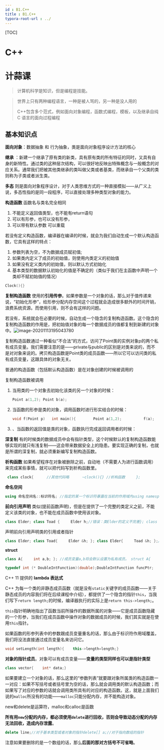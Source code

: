 ```yaml
---
id : B1.C++
title : B1.C++
typora-root-url : ../
---
```


[TOC]

# C++

# 计蒜课

> 计算机科学是知识，但是编程是技能。

>  世界上只有两种编程语言，一种是被人骂的，另一种是没人用的
>
>  C++包含多个范式，例如面向对象编程，函数式编程，模板，以及继承自纯 C 语言的面向过程编程

## 基本知识点

**面向对象**：数据抽象 和 行为抽象，类是面向对象程序设计方法的核心

**继承** ：新建一个继承了原有类的新类，具有原有类的所有特征的同时，又具有自身的新特性。通过类的这种层次结构，可以很好地反映出特殊概念与一般概念的对应关系。通常我们把被其他类继承的类叫做父类或者基类，而继承自一个父类的类则称为子类或者派生类。 

**多态** 则是面向对象程序设计，对于人类思维方式的一种直接模拟——从广义上说，多态性指的是同一段程序，可以直接处理多种类型对象的能力。

**构造函数** 函数名与类名完全相同 

1. 不能定义返回值类型，也不能有return语句 
2. 可以有形参，也可以没有形参，
3. 可以带有默认参数 可以重载

若没有定义构造函数，编译器在编译的时候，就会为我们自动生成一个默认构造函数，它具有这样的特点： 

1. 参数列表为空，不为数据成员赋初值;
2. 如果类内定义了成员的初始值，则使用内类定义的初始值 
3. 如果没有定义类内的初始值，则以默认方式初始化 
4. 基本类型的数据默认初始化的值是不确定的（类似于我们在主函数中声明一个类却不赋初始值的情况）

```cpp
Clock(){}
```

**复制构造函数** 使用的**引用传参**。如果参数是一个对象的话，那么对于值传递来说，“初始化形参”，给形参分配内存空间这个过程就会造成很多额外的时间开销，浪费系统资源。而使用引用，则不会有这样的问题。

若没有，系统就会在必要的时候，自动生成一个隐含的复制构造函数。这个隐含的复制构造函数的作用是，把初始值对象的每一个数据成员的值都复制到新建的对象中。![image-20201113195043780](/Image/B1.C++-photo/image-20201113195043780.png)

复制构造函数通过一种看似“不合法”的方式，访问了Point类的实例对象p的两个私有成员变量。我们需要注意的是——private与public的区别是对类来说的，而不是对对象来说的。拷贝构造函数是Point类的成员函数——所以它可以访问类的私有成员变量，这跟具体的对象无关。

普通的构造函数（包括默认构造函数）是在对象创建的时候被调用的

复制构造函数被调用

1. 当用类的一个对象去初始化该类的另一个对象的时候： 

   ```cpp
   Point a(1,2); Point b(a);
   ```

2. 当函数的形参是类的对象，调用函数时进行形实结合的时候：

   ```cpp
   void f(Point p)   int main(){     	Point a(1,2);          f(a);    return 0;}  
   ```

3. 、当函数的返回值是类的对象，函数执行完成返回调用者的时候：

**深复制** 有的时候类的数据成员中会有指针类型，这个时候默认的复制构造函数能够实现的就只有浅复制——这会带来数据安全上的隐患。要实现正确的复制，也就是所谓的深复制，就必须重新编写复制构造函数。

**析构函数**   如果希望程序在对象被删除之前，自动地（不需要人为进行函数调用）来完成某些事情，就可以把代码写到析构函数里。

```cpp
 class clock{      //其他代码略  	~clock(){} //析构函数     }; 
```

**命名空间**

```cpp
using 命名空间名::标识符名; //指定的某一个标识符暴露在当前的作用域内using namespace 命名空间; //直接引用整个命名空间//命名空间也是允许嵌套的，namespace Outer{     namespace Inner{          	class Class{ };     }} using Outer::Inner::Class;
```

**前向引用声明** 类似(提前函数声明)，但是在提供了一个完整的类定义之前，不能定义该类的对象，也不能在成员函数中使用该对象。

```cpp
class Elder; class Toad {     Elder h;//错误：类Elder的定义不完善}; class Elder{     Toad h;  }; 
```



声明前向引用声明类的引用或者指针

```cpp
class Elder; class Toad{     Elder &h; }; class Elder{     Toad &h; };//注意，即使是你声明了引用，你仍然不能在类内的方法定义中直接调用定义不完善的类的方法： class Elder; class Toad{     private:     	Elder &h;     public:     void setWeather(){ h.sunny();}//不合法，因为此时h尚未定义完善  }; 为此，你可以等到要调用的方法所在类定义完善之后，再在类外定义类的方法。
```

**struct**

```cpp
class A{     int a,b; }; //成员变量a,b将会默认设置为私有成员。 struct A{      int a,b;  };//成员变量a,b默认会被设置为公有成员。
```



```cpp
typedef int (* DoubleIntFunction)(double);DoubleIntFunction funcPtr;
```

 C++ 11 提供的 **lambda 表达式**

C++ 为每一个类的非静态成员函数（就是没有`static`关键字的成员函数——关于静态成员的内容我们将在后续课程中介绍），都提供了一个隐含的指针`this`，当我们写下`return length;`的时候，编译器执行的实际上是`return this->length;`。

`this`指针明确地指出了函数当前所操作的数据所属的对象——它是成员函数隐藏的一个形参，当我们在成员函数中操作对象的数据成员的时候，我们其实就是在使用`this`指针。

如果函数的形参列表中的参数跟成员变量重名的话，那么由于标识符作用域覆盖，我们将没法直接通过成员变量名来访问它。


```cpp
void setLength(int length){    this->length=length;}
```

**对象的指针成员**。对象可以有成员变量——**变量的类型同样也可以是指针类型**

```cpp
class vector{    int* data;}
```

如果要建立一个对象的话，那么这里的“参数列表”就要跟对象所属类的构造函数一一对应：如果不写括号或者括号里为空的话，那么就会调用类的默认构造函数；而如果写了对应的参数的话就会调用类所具有的对应的构造函数。这，就是上面我们说的`malloc`所没有的功能——`malloc`只能分配内存，并不能构造对象。

new和delete是运算符，malloc和calloc是函数

**所有用`new`分配的内存，都必须使用`delete`进行回收，否则会导致动态分配的内存无法回收，造成内存泄露**。

```cpp
delete line;//对于基本类型或者对象的指针delete[] a;//对于指向数组的指针
```

注意如果要删除的是一个数组的话，那么**后面的那对方括号不可省略**。